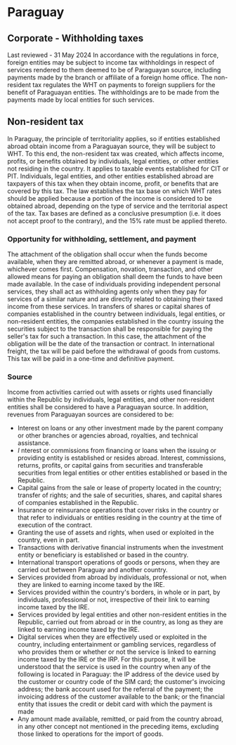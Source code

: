 # Paraguay
## Corporate - Withholding taxes
Last reviewed - 31 May 2024
In accordance with the regulations in force, foreign entities may be subject to income tax withholdings in respect of services rendered to them deemed to be of Paraguayan source, including payments made by the branch or affiliate of a foreign home office.
The non-resident tax regulates the WHT on payments to foreign suppliers for the benefit of Paraguayan entities.
The withholdings are to be made from the payments made by local entities for such services.
## Non-resident tax
In Paraguay, the principle of territoriality applies, so if entities established abroad obtain income from a Paraguayan source, they will be subject to WHT.
To this end, the non-resident tax was created, which affects income, profits, or benefits obtained by individuals, legal entities, or other entities not residing in the country. It applies to taxable events established for CIT or PIT.
Individuals, legal entities, and other entities established abroad are taxpayers of this tax when they obtain income, profit, or benefits that are covered by this tax.
The law establishes the tax base on which WHT rates should be applied because a portion of the income is considered to be obtained abroad, depending on the type of service and the territorial aspect of the tax. Tax bases are defined as a conclusive presumption (i.e. it does not accept proof to the contrary), and the 15% rate must be applied thereto.
### Opportunity for withholding, settlement, and payment
The attachment of the obligation shall occur when the funds become available, when they are remitted abroad, or whenever a payment is made, whichever comes first. Compensation, novation, transaction, and other allowed means for paying an obligation shall deem the funds to have been made available.
In the case of individuals providing independent personal services, they shall act as withholding agents only when they pay for services of a similar nature and are directly related to obtaining their taxed income from these services.
In transfers of shares or capital shares of companies established in the country between individuals, legal entities, or non-resident entities, the companies established in the country issuing the securities subject to the transaction shall be responsible for paying the seller's tax for such a transaction. In this case, the attachment of the obligation will be the date of the transaction or contract.
In international freight, the tax will be paid before the withdrawal of goods from customs.
This tax will be paid in a one-time and definitive payment.
### Source
Income from activities carried out with assets or rights used financially within the Republic by individuals, legal entities, and other non-resident entities shall be considered to have a Paraguayan source. In addition, revenues from Paraguayan sources are considered to be:
  * Interest on loans or any other investment made by the parent company or other branches or agencies abroad, royalties, and technical assistance.
  * _I_ nterest or commissions from financing or loans when the issuing or providing entity is established or resides abroad. Interest, commissions, returns, profits, or capital gains from securities and transferable securities from legal entities or other entities established or based in the Republic.
  * Capital gains from the sale or lease of property located in the country; transfer of rights; and the sale of securities, shares, and capital shares of companies established in the Republic.
  * Insurance or reinsurance operations that cover risks in the country or that refer to individuals or entities residing in the country at the time of execution of the contract.
  * Granting the use of assets and rights, when used or exploited in the country, even in part.
  * Transactions with derivative financial instruments when the investment entity or beneficiary is established or based in the country.
  * International transport operations of goods or persons, when they are carried out between Paraguay and another country.
  * Services provided from abroad by individuals, professional or not, when they are linked to earning income taxed by the IRE.
  * Services provided within the country's borders, in whole or in part, by individuals, professional or not, irrespective of their link to earning income taxed by the IRE.
  * Services provided by legal entities and other non-resident entities in the Republic, carried out from abroad or in the country, as long as they are linked to earning income taxed by the IRE.
  * Digital services when they are effectively used or exploited in the country, including entertainment or gambling services, regardless of who provides them or whether or not the service is linked to earning income taxed by the IRE or the IRP. For this purpose, it will be understood that the service is used in the country when any of the following is located in Paraguay: the IP address of the device used by the customer or country code of the SIM card; the customer's invoicing address; the bank account used for the referral of the payment; the invoicing address of the customer available to the bank; or the financial entity that issues the credit or debit card with which the payment is made
  * Any amount made available, remitted, or paid from the country abroad, in any other concept not mentioned in the preceding items, excluding those linked to operations for the import of goods.


